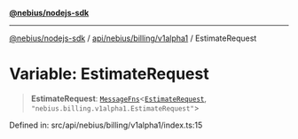 [**@nebius/nodejs-sdk**](../../../../../README.md)

***

[@nebius/nodejs-sdk](../../../../../README.md) / [api/nebius/billing/v1alpha1](../README.md) / EstimateRequest

# Variable: EstimateRequest

> **EstimateRequest**: [`MessageFns`](../../../../../runtime/protos/core/interfaces/MessageFns.md)\<[`EstimateRequest`](../interfaces/EstimateRequest.md), `"nebius.billing.v1alpha1.EstimateRequest"`\>

Defined in: src/api/nebius/billing/v1alpha1/index.ts:15
